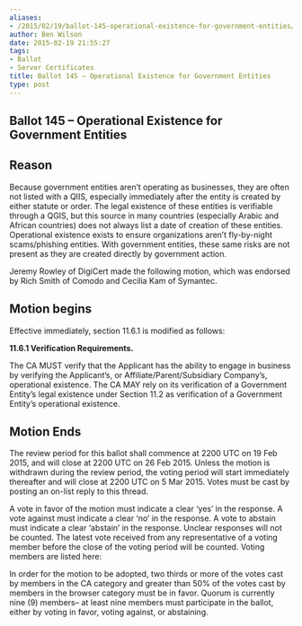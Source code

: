 ```yaml
---
aliases:
- /2015/02/19/ballot-145-operational-existence-for-government-entities/
author: Ben Wilson
date: 2015-02-19 21:55:27
tags:
- Ballot
- Server Certificates
title: Ballot 145 – Operational Existence for Government Entities
type: post
---
```


## Ballot 145 – Operational Existence for Government Entities

## Reason

Because government entities aren’t operating as businesses, they are often not listed with a QIIS, especially immediately after the entity is created by either statute or order. The legal existence of these entities is verifiable through a QGIS, but this source in many countries (especially Arabic and African countries) does not always list a date of creation of these entities. Operational existence exists to ensure organizations aren’t fly-by-night scams/phishing entities. With government entities, these same risks are not present as they are created directly by government action.

Jeremy Rowley of DigiCert made the following motion, which was endorsed by Rich Smith of Comodo and Cecilia Kam of Symantec.

## Motion begins

Effective immediately, section 11.6.1 is modified as follows:

**11.6.1 Verification Requirements.**

The CA MUST verify that the Applicant has the ability to engage in business by verifying the Applicant’s, or Affiliate/Parent/Subsidiary Company’s, operational existence. The CA MAY rely on its verification of a Government Entity’s legal existence under Section 11.2 as verification of a Government Entity’s operational existence.

## Motion Ends

The review period for this ballot shall commence at 2200 UTC on 19 Feb 2015, and will close at 2200 UTC on 26 Feb 2015. Unless the motion is withdrawn during the review period, the voting period will start immediately thereafter and will close at 2200 UTC on 5 Mar 2015. Votes must be cast by posting an on-list reply to this thread.

A vote in favor of the motion must indicate a clear ‘yes’ in the response. A vote against must indicate a clear ‘no’ in the response. A vote to abstain must indicate a clear ‘abstain’ in the response. Unclear responses will not be counted. The latest vote received from any representative of a voting member before the close of the voting period will be counted. Voting members are listed here:

In order for the motion to be adopted, two thirds or more of the votes cast by members in the CA category and greater than 50% of the votes cast by members in the browser category must be in favor. Quorum is currently nine (9) members– at least nine members must participate in the ballot, either by voting in favor, voting against, or abstaining.
